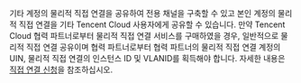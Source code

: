 기타 계정의 물리적 직접 연결을 공유하여 전용 채널을 구축할 수 있고 본인 계정의 물리적 직접 연결을 기타 Tencent Cloud 사용자에게 공유할 수 있습니다.
만약 Tencent Cloud 협력 파트너로부터 물리적 직접 연결 서비스를 구매하였을 경우, 일반적으로 물리적 직접 연결 공유이며 협력 파트너로부터 협력 파트너의 물리적 직접 연결 계정의 UIN, 물리적 직접 연결의 인스턴스 ID 및 VLANID를 획득해야 합니다. 자세한 내용은 [직접 연결 신청](https://cloud.tencent.com/document/product/216/19250 )을 참조하십시오.

